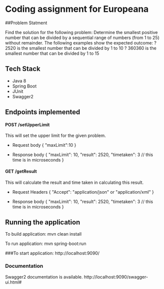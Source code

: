 # Coding assignment for Europeana

##Problem Statment

  Find the solution for the following problem:
  Determine the smallest positive number that can be divided by a sequential range of numbers (from 1 to 25)
  without remainder.
  The following examples show the expected outcome:
  ? 2520 is the smallest number that can be divided by 1 to 10
  ? 360360 is the smallest number that can be divided by 1 to 15

## Tech Stack

  * Java 8
  * Spring Boot
  * JUnit 
  * Swagger2
 
## Endpoints implemented
#### POST /setUpperLimit
This will set the upper limit for the given problem.
* Request body
{
"maxLimit":10
}

 * Response body
{
  "maxLimit": 10,
  "result": 2520,
  "timetaken": 3 // this time is in microseconds
}
#### GET /getResult
This will calculate the result and time taken in calculating this result.
* Request Headers
{
  "Accept": "application/json" or "application/xml"
}

 * Response body
{
  "maxLimit": 10,
  "result": 2520,
  "timetaken": 3 // this time is in microseconds
}
 

## Running the application

To build application: 
mvn clean install

To run application: 
mvn spring-boot:run


###To start application: 
http://localhost:9090/

### Documentation

Swagger2 documentation is available.
http://localhost:9090/swagger-ui.html#
